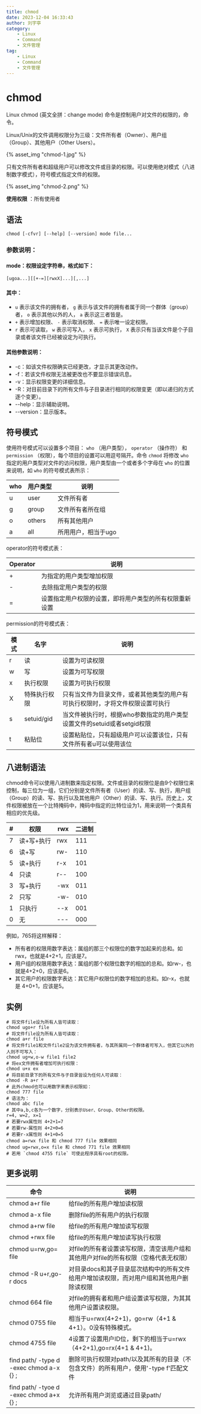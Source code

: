 ```yaml
---
title: chmod
date: 2023-12-04 16:33:43
author: 刘宇亭
category:
    - Linux
    - Command
    - 文件管理
tag:
    - Linux
    - Command
    - 文件管理
---
```

# chmod

Linux chmod (英文全拼：change mode) 命令是控制用户对文件的权限的，命令。

Linux/Unix的文件调用权限分为三级：文件所有者（Owner）、用户组（Group）、其他用户（Other Users）。

{% asset_img "chmod-1.jpg" %}

只有文件所有者和超级用户可以修改文件或目录的权限。可以使用绝对模式（八进制数字模式），符号模式指定文件的权限。

{% asset_img "chmod-2.png" %}

**使用权限** ：所有使用者

## 语法

```shell
chmod [-cfvr] [--help] [--version] mode file...
```

### 参数说明：

#### mode：权限设定字符串，格式如下：

```shell 
[ugoa...][[+-=][rwxX]...][,...]
```

#### 其中：

-  `u` 表示该文件的拥有者， `g` 表示与该文件的拥有者属于同一个群体（group）者， `o` 表示其他以外的人， `a` 表示这三者皆是。
-  `+` 表示增加权限、 `-` 表示取消权限、 `=` 表示唯一设定权限。
-  `r` 表示可读取， `w` 表示可写入， `x` 表示可执行， `X` 表示只有当该文件是个子目录或者该文件已经被设定为可执行。

#### 其他参数说明：

- -c：如该文件权限确实已经更改，才显示其更改动作。
- -f：若该文件权限无法被更改也不要显示错误讯息。
- -v：显示权限变更的详细信息。
- -R：对目前目录下的所有文件与子目录进行相同的权限变更（即以递归的方式逐个变更）。
- --help：显示辅助说明。
- --version：显示版本。

## 符号模式

使用符号模式可以设置多个项目： `who` （用户类型）， `operator` （操作符） 和 `permission` （权限），每个项目的设置可以用逗号隔开。命令 `chmod` 将修改 `who` 指定的用户类型对文件的访问权限，用户类型由一个或者多个字母在 `who` 的位置来说明，如 `who` 的符号模式表所示：

| who  | 用户类型 | 说明                |
| ---- | -------- | ------------------- |
| u    | user     | 文件所有者          |
| g    | group    | 文件所有者所在组    |
| o    | others   | 所有其他用户        |
| a    | all      | 所用用户，相当于ugo |

operator的符号模式表：

| Operator | 说明                                                   |
| -------- | ------------------------------------------------------ |
| +        | 为指定的用户类型增加权限                               |
| -        | 去除指定用户类型的权限                                 |
| =        | 设置指定用户权限的设置，即将用户类型的所有权限重新设置 |

permission的符号模式表：

| 模式 | 名字         | 说明                                                         |
| ---- | ------------ | ------------------------------------------------------------ |
| r    | 读           | 设置为可读权限                                               |
| w    | 写           | 设置为可写权限                                               |
| x    | 执行权限     | 设置为可执行权限                                             |
| X    | 特殊执行权限 | 只有当文件为目录文件，或者其他类型的用户有可执行权限时，才将文件权限设置可执行 |
| s    | setuid/gid   | 当文件被执行时，根据who参数指定的用户类型设置文件的setuid或者setgid权限 |
| t    | 粘贴位       | 设置粘贴位，只有超级用户可以设置该位，只有文件所有者u可以使用该位 |

## 八进制语法

chmod命令可以使用八进制数来指定权限。文件或目录的权限位是由9个权限位来控制，每三位为一组，它们分别是文件所有者（User）的读、写、执行，用户组（Group）的读、写、执行以及其他用户（Other）的读、写、执行。历史上，文件权限被放在一个比特掩码中，掩码中指定的比特位设为1，用来说明一个类具有相应的优先级。

| #    | 权限       | rwx  | 二进制 |
| ---- | ---------- | ---- | ------ |
| 7    | 读+写+执行 | rwx  | 111    |
| 6    | 读+写      | rw-  | 110    |
| 5    | 读+执行    | r-x  | 101    |
| 4    | 只读       | r--  | 100    |
| 3    | 写+执行    | -wx  | 011    |
| 2    | 只写       | -w-  | 010    |
| 1    | 只执行     | --x  | 001    |
| 0    | 无         | ---  | 000    |

例如，765将这样解释：

- 所有者的权限用数字表达：属组的那三个权限位的数字加起来的总和。如rwx，也就是4+2+1，应该是7。
- 用户组的权限用数字表达：属组的那个权限位数字的相加的总和。如rw-，也就是4+2+0，应该是6。
- 其它用户的权限数字表达：其它用户权限位的数字相加的总和。如r-x，也就是 4+0+1，应该是5。

## 实例

```shell
# 将文件file设为所有人皆可读取：
chmod ugo+r file
# 将文件file设为所有人皆可读取：
chmod a+r file
# 将文件file1和文件file2设为该文件拥有者，与其所属同一个群体者可写入，但其它以外的人则不可写入：
chmod ug+w,o-w file1 file2
# 将ex文件拥有者增加可执行权限：
chmod u+x ex
# 将目前目录下的所有文件与子目录皆设为任何人可读取：
chmod -R a+r *
# 此外chmod也可以用数字来表示权限如：
chmod 777 file
# 语法为：
chmod abc file
# 其中a,b,c各为一个数字，分别表示User、Group、Other的权限。
r=4, w=2, x=1
# 若要rwx属性则 4+2+1=7
# 若要rw-属性则 4+2+0=6
# 若要r-x属性则 4+1+0=5
chmod a=rwx file 和 chmod 777 file 效果相同
chmod ug=rwx,o=x file 和 chmod 771 file 效果相同
# 若用 `chmod 4755 file` 可使此程序具有root的权限。
```

## 更多说明

| 命令                                     | 说明                                                         |
| ---------------------------------------- | ------------------------------------------------------------ |
| chmod a+r file                           | 给file的所有用户增加读权限                                   |
| chmod a-x file                           | 删除file的所有用户的执行权限                                 |
| chmod a+rw file                          | 给file的所有用户增加读写权限                                 |
| chmod +rwx file                          | 给file的所有用户增加读写执行权限                             |
| chmod u=rw,go= file                      | 对file的所有者设置读写权限，清空该用户组和其他用户对file的所有权限（空格代表无权限） |
| chmod -R u+r,go-r docs                   | 对目录docs和其子目录层次结构中的所有文件给用户增加读权限，而对用户组和其他用户删除读权限 |
| chmod 664 file                           | 对file的拥有者和用户组设置读写权限，为其其他用户设置读权限。 |
| chmod 0755 file                          | 相当于u=rwx(4+2+1)，go=rw（4+1 & 4+1）。0没有特殊模式。      |
| chmod 4755 file                          | 4设置了设置用户ID位，剩下的相当于u=rwx（4+2+1),go=rx(4+1 & 4+1)。 |
| find path/ -type d -exec chmod a-x {} \; | 删除可执行权限对path/以及其所有的目录（不包含文件）的所有用户，使用'-type f'匹配文件 |
| find path/ -tyoe d -exec chmod a+x {} \; | 允许所有用户浏览或通过目录path/                              |
